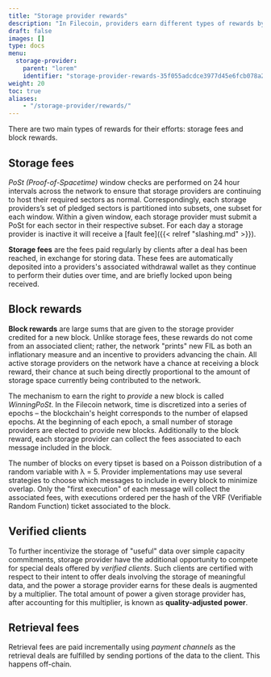 ```yaml
---
title: "Storage provider rewards"
description: "In Filecoin, providers earn different types of rewards by contributing to the network."
draft: false
images: []
type: docs
menu:
  storage-provider:
    parent: "lorem"
    identifier: "storage-provider-rewards-35f055adcdce3977d45e6fcb078a2a11"
weight: 20
toc: true
aliases:
    - "/storage-provider/rewards/"
---
```


There are two main types of rewards for their efforts: storage fees and block rewards.

## Storage fees

_PoSt (Proof-of-Spacetime)_ window checks are performed on 24 hour intervals across the network to ensure that storage providers are continuing to host their required sectors as normal. Correspondingly, each storage providers’s set of pledged sectors is partitioned into subsets, one subset for each window. Within a given window, each storage provider must submit a PoSt for each sector in their respective subset. For each day a storage provider is inactive it will receive a [fault fee]({{< relref "slashing.md" >}}).

**Storage fees** are the fees paid regularly by clients after a deal has been reached, in exchange for storing data. These fees are automatically deposited into a providers's associated withdrawal wallet as they continue to perform their duties over time, and are briefly locked upon being received.

## Block rewards

**Block rewards** are large sums that are given to the storage provider credited for a new block. Unlike storage fees, these rewards do not come from an associated client; rather, the network "prints" new FIL as both an inflationary measure and an incentive to providers advancing the chain. All active storage providers on the network have a chance at receiving a block reward, their chance at such being directly proportional to the amount of storage space currently being contributed to the network.

The mechanism to earn the right to _provide_ a new block is called _WinningPoSt_. In the Filecoin network, time is discretized into a series of epochs – the blockchain's height corresponds to the number of elapsed epochs. At the beginning of each epoch, a small number of storage providers are elected to provide new blocks. Additionally to the block reward, each storage provider can collect the fees associated to each message included in the block.

The number of blocks on every tipset is based on a Poisson distribution of a random variable with λ = 5. Provider implementations may use several strategies to choose which messages to include in every block to minimize overlap. Only the "first execution" of each message will collect the associated fees, with executions ordered per the hash of the VRF (Verifiable Random Function) ticket associated to the block.

## Verified clients

To further incentivize the storage of "useful" data over simple capacity commitments, storage provider have the additional opportunity to compete for special deals offered by _verified clients_. Such clients are certified with respect to their intent to offer deals involving the storage of meaningful data, and the power a storage provider earns for these deals is augmented by a multiplier. The total amount of power a given storage provider has, after accounting for this multiplier, is known as **quality-adjusted power**.

## Retrieval fees

Retrieval fees are paid incrementally using _payment channels_ as the retrieval deals are fulfilled by sending portions of the data to the client. This happens off-chain.

